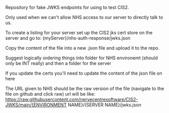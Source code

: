 Repository for fake JWKS endpoints for using to test CIS2. 

Only used when we can't allow NHS access to our server to directly talk to us. 

To create a listing for your server set up the CIS2 jks cert store on the server and go to:
{myServer}/nhs-auth-response/jwks.json

Copy the content of the file into a new .json file and upload it to the repo. 

Suggest logically ordering things into folder for NHS environemt (should only be INT really) and then a folder for the server

If you update the certs you'll need to update the content of the json file on here 

The URL given to NHS should be the raw version of the file (navigate to the file on github and click raw) url will be like:
https://raw.githubusercontent.com/nervecentresoftware/CIS2-JWKS/main/{ENVIRONMENT NAME}/{SERVER NAME}/jwks.json
